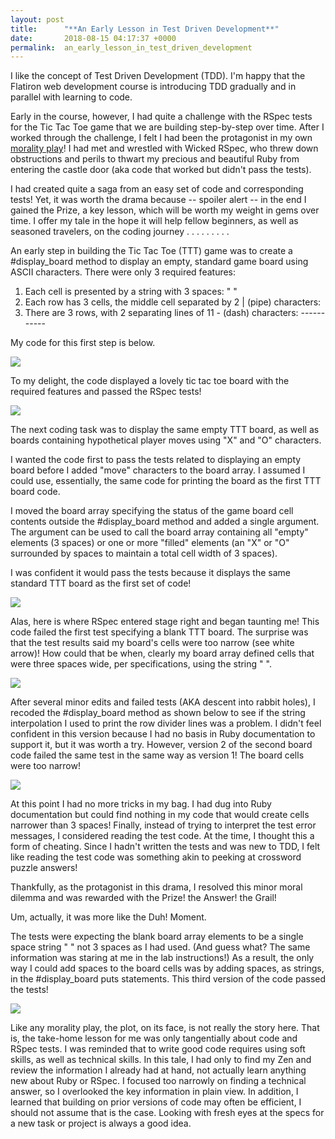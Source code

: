 ```yaml
---
layout: post
title:      "**An Early Lesson in Test Driven Development**"
date:       2018-08-15 04:17:37 +0000
permalink:  an_early_lesson_in_test_driven_development
---
```




I like the concept of Test Driven Development (TDD). I'm happy that the Flatiron web development course is introducing TDD gradually and in parallel with learning to code. 

Early in the course, however, I had quite a challenge with the RSpec tests for the Tic Tac Toe game that we are building step-by-step over time. After I worked through the challenge, I felt I had been the protagonist in my own [morality play](https://en.wikipedia.org/wiki/Morality_play)!   I had met and wrestled with Wicked RSpec, who threw down obstructions and perils to thwart my precious and beautiful Ruby from entering the castle door (aka code that worked but didn't pass the tests). 

I had created quite a saga from an easy set of code and corresponding tests! Yet, it was worth the drama because -- spoiler alert -- in the end I gained the Prize, a key lesson, which will be worth my weight in gems over time. I offer my tale in the hope it will help fellow beginners, as well as seasoned travelers, on the coding journey  . . . . . . . . .

An early step in building the Tic Tac Toe (TTT) game was to create a #display_board method to display an empty, standard game board using ASCII characters. There were only 3 required features: 

1.	Each cell is presented by a string with 3 spaces:  "   "
2.	Each row has 3 cells, the middle cell separated by 2 | (pipe) characters:
3.	There are 3 rows, with 2 separating lines of 11 - (dash) characters: -----------

My code for this first step is below. 

![](https://1drv.ms/u/s!ArAVgxVYhRa-bVEEoqJIAQX-ceQ)


To my delight, the code displayed a lovely tic tac toe board with the required features and passed the RSpec tests!  

![](https://1drv.ms/u/s!ArAVgxVYhRa-bvd2qbIVeqHbYj4)

The next coding task was to display the same empty TTT board, as well as boards containing hypothetical player moves using "X" and "O" characters. 

I wanted the code first to pass the tests related to displaying an empty board before I added "move" characters to the board array. I assumed I could use, essentially, the same code for printing the board as the first TTT board code.   

I moved the board array specifying the status of the game board cell contents outside the #display_board method and added a single argument. The argument can be used to call the board array containing all "empty" elements (3 spaces) or one or more "filled" elements (an "X" or "O" surrounded by spaces to maintain a total cell width of 3 spaces). 

I was confident it would pass the tests because it displays the same standard TTT board as the first set of code! 

![](https://1drv.ms/u/s!ArAVgxVYhRa-cw-u-HBvCRHevig)

Alas, here is where RSpec entered stage right and began taunting me!  This code failed the first test specifying a blank TTT board.  The surprise was that the test results said my board's cells were too narrow (see white arrow)! How could that be when, clearly my board array defined cells that were three spaces wide, per specifications, using the string "   ". 

![](https://1drv.ms/u/s!ArAVgxVYhRa-dEQA4oLiXCIMq7U)

After several minor edits and failed tests (AKA descent into rabbit holes), I recoded the #display_board method as shown below to see if the string interpolation I used to print the row divider lines was a problem. I didn't feel confident in this version because I had no basis in Ruby documentation to support it, but it was worth a try.  However, version 2 of the second board code failed the same test in the same way as version 1!  The board cells were too narrow! 

![](https://1drv.ms/u/s!ArAVgxVYhRa-dkT8lBKO0x2wFrw)


At this point I had no more tricks in my bag. I had dug into Ruby documentation but could find nothing in my code that would create cells narrower than 3 spaces!  Finally, instead of trying to interpret the test error messages, I considered reading the test code. At the time, I thought this a form of cheating. Since I hadn't written the tests and was new to TDD, I felt like reading the test code was something akin to peeking at crossword puzzle answers! 

Thankfully, as the protagonist in this drama, I resolved this minor moral dilemma and was rewarded with the Prize!  the Answer!  the Grail!  

Um, actually, it was more like the Duh! Moment.

The tests were expecting the blank board array elements to be a single space string " " not 3 spaces as I had used. (And guess what? The same information was staring at me in the lab instructions!) As a result, the only way I could add spaces to the board cells was by adding spaces, as strings, in the #display_board puts statements. This third version of the code passed the tests!  

![](https://1drv.ms/u/s!ArAVgxVYhRa-dxYO9mNwDEissL8)


Like any morality play, the plot, on its face, is not really the story here. That is, the take-home lesson for me was only tangentially about code and RSpec tests. I was reminded that to write good code requires using soft skills, as well as technical skills. In this tale, I had only to find my Zen and review the information I already had at hand, not actually learn anything new about Ruby or RSpec. I focused too narrowly on finding a technical answer, so I overlooked the key information in plain view. In addition, I learned that building on prior versions of code may often be efficient, I should not assume that is the case. Looking with fresh eyes at the specs for a new task or project is always a good idea. 


